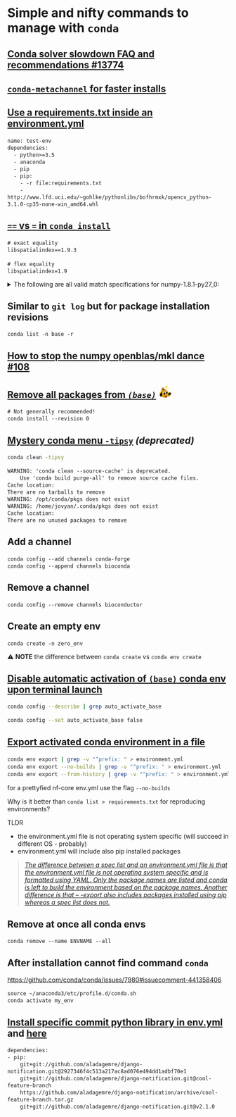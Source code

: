 # Simple and nifty commands to manage with `conda`

## [Conda solver slowdown FAQ and recommendations #13774](https://github.com/bioconda/bioconda-recipes/issues/13774)
## [`conda-metachannel` for faster installs](https://github.com/regro/conda-metachannel)

## [Use a requirements.txt inside an environment.yml]()

```
name: test-env
dependencies:
  - python>=3.5
  - anaconda
  - pip
  - pip:
    - -r file:requirements.txt
    - http://www.lfd.uci.edu/~gohlke/pythonlibs/bofhrmxk/opencv_python-3.1.0-cp35-none-win_amd64.whl
```

## [`==` vs `=` in `conda install`](https://docs.conda.io/projects/conda-build/en/latest/resources/package-spec.html#package-match-specifications)

```
# exact equality
libspatialindex==1.9.3

# flex equality
libspatialindex=1.9
```

<details>
<summary>
The following are all valid match specifications for numpy-1.8.1-py27_0:
</summary>
```
numpy
numpy 1.8*
numpy 1.8.1
numpy >=1.8
numpy ==1.8.1
numpy 1.8|1.8*
numpy >=1.8,<2
numpy >=1.8,<2|1.9
numpy 1.8.1 py27_0
numpy=1.8.1=py27_0
```
</details>



## Similar to `git log` but for package installation revisions

```
conda list -n base -r
```

## [How to stop the numpy openblas/mkl dance #108](https://github.com/conda-forge/numpy-feedstock/issues/108)


## [Remove all packages from *`(base)`*](https://stackoverflow.com/questions/52830307/conda-remove-all-installed-packages-from-base-root-environment) <img src=../assets/Rmdies/blogdown/this-is-fine-fire.gif width=30>

```console
# Not generally recommended!
conda install --revision 0
```

## [Mystery conda menu `-tipsy`](https://github.com/jupyter/notebook/issues/1892#issuecomment-414032985)  _(deprecated)_

```bash
conda clean -tipsy
```
```console
WARNING: 'conda clean --source-cache' is deprecated.
    Use 'conda build purge-all' to remove source cache files.
Cache location: 
There are no tarballs to remove
WARNING: /opt/conda/pkgs does not exist
WARNING: /home/jovyan/.conda/pkgs does not exist
Cache location: 
There are no unused packages to remove
```

## Add a channel

```
conda config --add channels conda-forge
conda config --append channels bioconda
```

## Remove a channel
```
conda config --remove channels bioconductor
```

## Create an empty env 

```
conda create -n zero_env
```
:warning: **NOTE** the difference between `conda create` vs `conda env create`

## [Disable automatic activation of `(base)` conda env upon terminal launch](https://stackoverflow.com/questions/54429210/how-do-i-prevent-conda-from-activating-the-base-environment-by-default)

```bash
conda config --describe | grep auto_activate_base
```

```bash
conda config --set auto_activate_base false
```

## [Export activated conda environment in a file](https://stackoverflow.com/questions/56472295/can-you-export-a-created-python-conda-environment-for-others-to-activate-on-thei)

```bash
conda env export | grep -v "^prefix: " > environment.yml
conda env export --no-builds | grep -v "^prefix: " > environment.yml
conda env export --from-history | grep -v "^prefix: " > environment.yml
```

for a prettyfied nf-core env.yml use the flag `--no-builds`

Why is it better than `conda list > requirements.txt` for reproducing environments?

TLDR

- the environment.yml file is not operating system specific (will succeed in different OS - probably)
- environment.yml will include also pip installed packages

> [_The difference between a spec list and an environment.yml file is that the environment.yml file is not operating system specific and is formatted using YAML. Only the package names are listed and conda is left to build the environment based on the package names. Another difference is that – -export also includes packages installed using pip whereas a spec list does not._](https://www.anaconda.com/moving-conda-environments/)

## Remove at once all conda envs

```
conda remove --name ENVNAME --all
```

## After installation cannot find command `conda`

https://github.com/conda/conda/issues/7980#issuecomment-441358406

```console
source ~/anaconda3/etc/profile.d/conda.sh
conda activate my_env
```


## [Install specific commit python library in env.yml](https://berkeley-stat159-f17.github.io/stat159-f17/lectures/06-conda-pip-environments..html) and [here](https://stackoverflow.com/questions/13685920/install-specific-git-commit-with-pip)

```
dependencies:
- pip:
    git+git://github.com/aladagemre/django-notification.git@2927346f4c513a217ac8ad076e494dd1adbf70e1
    git+git://github.com/aladagemre/django-notification.git@cool-feature-branch
    https://github.com/aladagemre/django-notification/archive/cool-feature-branch.tar.gz
    git+git://github.com/aladagemre/django-notification.git@v2.1.0
    
```

